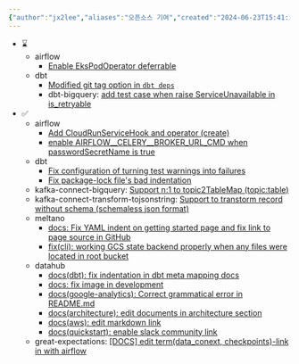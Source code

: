 ```yaml
---
{"author":"jx2lee","aliases":"오픈소스 기여","created":"2024-06-23T15:41:23.000+09:00","last-updated":"2024-06-23 22:17","tags":["\bopensource"],"dg-publish":true,"dg-home-link":false,"dg-show-local-graph":false,"dg-show-backlinks":false,"dg-show-toc":false,"dg-show-inline-title":false,"dg-show-file-tree":false,"dg-enable-search":true,"dg-link-preview":false,"dg-show-tags":false,"dg-pass-frontmatter":true,"permalink":"/etc/__/opensource-contributions/","dgPassFrontmatter":true,"dgEnableSearch":true,"noteIcon":""}
---
```



- ⌛️
    - airflow
        - [Enable EksPodOperator deferrable](https://github.com/apache/airflow/pull/41380)
    - dbt
        - [Modified git tag option in `dbt deps`](https://github.com/dbt-labs/dbt-core/pull/10398)
        - dbt-bigquery: [add test case when raise ServiceUnavailable in is_retryable](https://github.com/dbt-labs/dbt-bigquery/pull/1224)
- ✅
    - airflow
        - [Add CloudRunServiceHook and operator (create)](https://github.com/apache/airflow/pull/40008)
        - [enable AIRFLOW\__CELERY\__BROKER_URL_CMD when passwordSecretName is true](https://github.com/apache/airflow/pull/40270)
    - dbt
        - [Fix configuration of turning test warnings into failures](https://github.com/dbt-labs/dbt-core/pull/9347)
        - [Fix package-lock file's bad indentation](https://github.com/dbt-labs/dbt-core/pull/9341)
    - kafka-connect-bigquery: [Support n:1 to topic2TableMap (topic:table)](https://github.com/confluentinc/kafka-connect-bigquery/pull/361)
    - kafka-connect-transform-tojsonstring: [Support to transtorm record without schema (schemaless json format)](https://github.com/an0r0c/kafka-connect-transform-tojsonstring/pull/18)
    - meltano
        - [docs: Fix YAML indent on getting started page and fix link to page source in GitHub](https://github.com/meltano/meltano/pull/7187)
        - [fix(cli): working GCS state backend properly when any files were located in root bucket](https://github.com/meltano/meltano/pull/8648)
    - datahub
        - [docs(dbt): fix indentation in dbt meta mapping docs](https://github.com/datahub-project/datahub/pull/7045)
        - [docs: fix image in development](https://github.com/datahub-project/datahub/pull/7637)
        - [docs(google-analytics): Correct grammatical error in README.md](https://github.com/datahub-project/datahub/pull/6870)
        - [docs(architecture): edit documents in architecture section](https://github.com/datahub-project/datahub/pull/6798)
        - [docs(aws): edit markdown link](https://github.com/datahub-project/datahub/pull/6706)
        - [docs(quickstart): enable slack community link](https://github.com/datahub-project/datahub/pull/6209)
    - great-expectations: [[DOCS] edit term(data_conext, checkpoints)-link in with airflow](https://github.com/great-expectations/great_expectations/pull/6646)